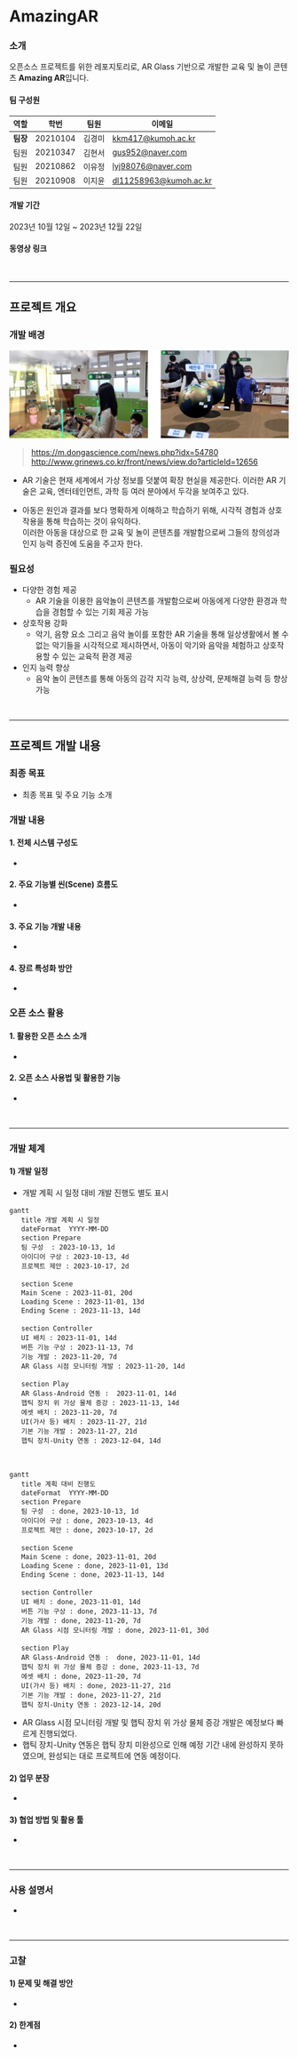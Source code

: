 # **AmazingAR**

### 소개
오픈소스 프로젝트를 위한 레포지토리로, AR Glass 기반으로 개발한 교육 및 놀이 콘텐츠 **Amazing AR**입니다.

#### 팀 구성원
| 역할   | 학번 |팀원   |  이메일 |
| ------ | ------ | ------ | ------ |
| **팀장**   | 20210104 | 김경미  | kkm417@kumoh.ac.kr |
| 팀원   | 20210347 | 김현서  | gus952@naver.com |
| 팀원   | 20210862 | 이유정 | lyj98076@naver.com |
| 팀원   | 20210908 | 이지윤 | dl11258963@kumoh.ac.kr |

#### 개발 기간
2023년 10월 12일 ~ 2023년 12월 22일


#### 동영상 링크

</br>
<hr>

## 프로젝트 개요

### 개발 배경
<img src="/Images/ARinSchool.png" alt="ARinSchool"></img>
>https://m.dongascience.com/news.php?idx=54780</br>
http://www.grinews.co.kr/front/news/view.do?articleId=12656 
-  AR 기술은 현재 세계에서 가상 정보를 덧붙여 확장 현실을 제공한다. 이러한 AR 기술은 교육, 엔터테인먼트, 과학 등 여러 분야에서 두각을 보여주고 있다.

- 아동은 원인과 결과를 보다 명확하게 이해하고 학습하기 위해, 시각적 경험과 상호작용을 통해 학습하는 것이 유익하다. </br>
   이러한 아동을 대상으로 한 교육 및 놀이 콘텐츠를 개발함으로써 그들의 창의성과 인지 능력 증진에 도움을 주고자 한다.

### 필요성
- 다양한 경험 제공
  -  AR 기술을 이용한 음악놀이 콘텐츠를 개발함으로써 아동에게 다양한 환경과 학습을 경험할 수 있는 기회 제공 가능
- 상호작용 강화
  - 악기, 음향 요소 그리고 음악 놀이를 포함한 AR 기술을 통해 일상생활에서 볼 수 없는 악기들을 시각적으로 제시하면서, 아동이 악기와 음악을 체험하고 상호작용할 수 있는 교육적 환경 제공
- 인지 능력 향상
  - 음악 놀이 콘텐츠를 통해 아동의 감각 지각 능력, 상상력, 문제해결 능력 등 향상 가능
 
</br>
<hr>

## 프로젝트 개발 내용

### 최종 목표
- 최종 목표 및 주요 기능 소개

### 개발 내용

#### 1. 전체 시스템 구성도
-

#### 2. 주요 기능별 씬(Scene) 흐름도
-

#### 3. 주요 기능 개발 내용
-

#### 4. 장르 특성화 방안
-

### 오픈 소스 활용

#### 1. 활용한 오픈 소스 소개
-

#### 2. 오픈 소스 사용법 및 활용한 기능
-

</br>
<hr>

### 개발 체계

#### 1) 개발 일정

- 개발 계획 시 일정 대비 개발 진행도 별도 표시
```mermaid
gantt
   title 개발 계획 시 일정
   dateFormat  YYYY-MM-DD
   section Prepare
   팀 구성  : 2023-10-13, 1d
   아이디어 구상 : 2023-10-13, 4d
   프로젝트 제안 : 2023-10-17, 2d

   section Scene
   Main Scene : 2023-11-01, 20d
   Loading Scene : 2023-11-01, 13d
   Ending Scene : 2023-11-13, 14d

   section Controller
   UI 배치 : 2023-11-01, 14d
   버튼 기능 구상 : 2023-11-13, 7d
   기능 개발 : 2023-11-20, 7d
   AR Glass 시점 모니터링 개발 : 2023-11-20, 14d

   section Play
   AR Glass-Android 연동 :  2023-11-01, 14d
   햅틱 장치 위 가상 물체 증강 : 2023-11-13, 14d
   에셋 배치 : 2023-11-20, 7d
   UI(가사 등) 배치 : 2023-11-27, 21d
   기본 기능 개발 : 2023-11-27, 21d
   햅틱 장치-Unity 연동 : 2023-12-04, 14d
```
</br>

```mermaid
gantt
   title 계획 대비 진행도
   dateFormat  YYYY-MM-DD
   section Prepare
   팀 구성  : done, 2023-10-13, 1d
   아이디어 구상 : done, 2023-10-13, 4d
   프로젝트 제안 : done, 2023-10-17, 2d

   section Scene
   Main Scene : done, 2023-11-01, 20d
   Loading Scene : done, 2023-11-01, 13d
   Ending Scene : done, 2023-11-13, 14d

   section Controller
   UI 배치 : done, 2023-11-01, 14d
   버튼 기능 구상 : done, 2023-11-13, 7d
   기능 개발 : done, 2023-11-20, 7d
   AR Glass 시점 모니터링 개발 : done, 2023-11-01, 30d

   section Play
   AR Glass-Android 연동 :  done, 2023-11-01, 14d
   햅틱 장치 위 가상 물체 증강 : done, 2023-11-13, 7d
   에셋 배치 : done, 2023-11-20, 7d
   UI(가사 등) 배치 : done, 2023-11-27, 21d
   기본 기능 개발 : done, 2023-11-27, 21d
   햅틱 장치-Unity 연동 : 2023-12-14, 20d
```
   -  AR Glass 시점 모니터링 개발 및 햅틱 장치 위 가상 물체 증강 개발은 예정보다 빠르게 진행되었다.
   - 햅틱 장치-Unity 연동은 햅틱 장치 미완성으로 인해 예정 기간 내에 완성하지 못하였으며, 완성되는 대로 프로젝트에 연동 예정이다.


#### 2) 업무 분장
-

#### 3) 협업 방법 및 활용 툴
-

</br>
<hr>

### 사용 설명서
-

</br>
<hr>

### 고찰

#### 1) 문제 및 해결 방안
-

#### 2) 한계점
-
